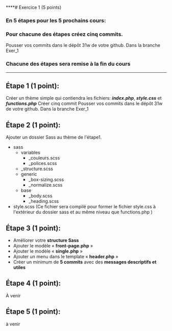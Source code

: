 \*\*\*\*# Exercice 1 (5 points)

### En 5 étapes pour les 5 prochains cours:

### Pour chacune des étapes créez cinq commits.

Pousser vos commits dans le dépôt 31w de votre github. Dans la branche Exer_1

### Chacune des étapes sera remise à la fin du cours

---

## Étape 1 (1 point):

Créer un thème simple qui contiendra les fichiers: **_index.php_**, **_style.css_** et **_functions.php_**
Créer cinq commit
Pousser vos commits dans le dépôt 31w de votre github. Dans la branche Exer_1

## Étape 2 (1 point):

Ajouter un dossier Sass au thème de l'étape1.

- sass
  - variables
    - \_couleurs.scss
    - \_polices.scss
  - \_structure.scss
  - generic
    - \_box-sizing.scss
    - \_normalize.scss
  - base
    - \_body.scss
    - \_heading.scss
- style.scss (Ce fichier sera compilé pour former le fichier style.css à l'extérieur du dossier sass et au même niveau que functions.php )

## Étape 3 (1 point):

- Améliorer votre **structure Sass**
- Ajouter le modèle « **front-page.php** »
- Ajouter le modèle « **single.php** »
- Ajouter un menu dans le template « **header.php** »
- Créer un minimum de **5 commits** avec des **messages descriptifs et utiles**

## Étape 4 (1 point):

À venir

## Étape 5 (1 point):

à venir

